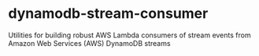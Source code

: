 # dynamodb-stream-consumer
Utilities for building robust AWS Lambda consumers of stream events from Amazon Web Services (AWS) DynamoDB streams
